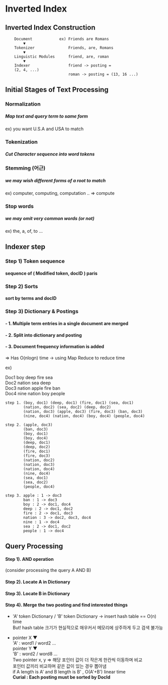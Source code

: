 Inverted Index
=============

Inverted Index Construction
-------------
	   
	    Document			ex) Friends are Romans
	    	▼
		Tokenizer				Friends, are, Romans
			▼
		Linguistic Modules		friend, are, roman
			▼
		Indexer					friend -> posting = 
		(2, 4, ...)
								roman -> posting = (13, 16 ...)


Initial Stages of Text Processing
-------------

### Normalization
##### Map text and query term to same form
ex) you want U.S.A and USA to match

### Tokenization
##### Cut Character sequence into word tokens

### Stemming (어근)
##### we may wish different forms of a root to match
ex) computer, computing, computation .. => compute

### Stop words
##### we may omit very common words (or not)
ex) the, a, of, to ...


Indexer step 
-------------

### Step 1) Token sequence
####		 sequence of ( Modified token, docID ) paris

### Step 2) Sorts
####		 sort by terms and docID

### Step 3) Dictionary & Postings
#### - 1. Multiple term entries in a single document are merged
#### - 2. Split into dictionary and posting
#### - 3. Document frequency information is added
=> Has O(nlogn) time -> using Map Reduce to reduce time

ex) 

Doc1 boy deep fire sea<br>
Doc2 nation sea deep<br>
Doc3 nation apple fire ban<br>
Doc4 nine nation boy people<br>

	step 1. (boy, doc1) (deep, doc1) (fire, doc1) (sea, doc1)
			(nation, doc2) (sea, doc2) (deep, doc2)
			(nation, doc3) (apple, doc3) (fire, doc3) (ban, doc3)
			(nine, doc4) (nation, doc4) (boy, doc4) (people, doc4)

	step 2. (apple, doc3)
			(ban, doc3)
			(boy, doc1)
			(boy, doc4)
			(deep, doc1)
			(deep, doc2)
			(fire, doc1)
			(fire, doc3)
			(nation, doc2)
			(nation, doc3)
			(nation, doc4)
			(nine, doc4)
			(sea, doc1)
			(sea, doc2)
			(people, doc4)

	step 3. apple : 1 -> doc3
			ban : 1 -> doc3
			boy : 2 -> doc1, doc4
			deep : 2 -> doc1, doc2
			fire : 2 -> doc1, doc3
			nation : 3 -> doc2, doc3, doc4
			nine : 1 -> doc4
			sea : 2 -> doc1, doc2
			people : 1 -> doc4



Query Processing
-------------
#### Step 1). AND operation
(consider processing the query A AND B)
#### Step 2). Locate A in Dictionary
#### Step 3). Locate B in Dictionary
#### Step 4). Merge the two posting and find interested things
- 'A' token Dictionary / 'B' token Dictionary -> insert hash table == O(n) time<br>
But! hash table 크기가 현실적으로 매우커서 메모리에 상주하게 두고 검색 불가능

- pointer X ▼<br>
  'A' :  word1 / word2 ...<br>
  pointer Y ▼<br>
  'B' :  word2 / word8 ...<br>
  Two pointer x, y => 해당 포인터 값이 더 작은게 한칸씩 이동하며 비교<br>
  포인터 값끼리 비교하며 같은 값이 있는 경우 뽑아냄<br>
  if A length is A' and B length is B' , O(A'+B') linear time<br>
  **Curial : Each posting must be sorted by DocId**



